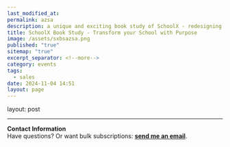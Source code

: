 ```yaml
---
last_modified_at: 
permalink: azsa
description: a unique and exciting book study of SchoolX - redesigning your school for the people right in front of you.
title: SchoolX Book Study - Transform your School with Purpose
image: /assets/sxbsazsa.png
published: "true"
sitemap: "true"
excerpt_separator: <!--more-->
category: events
tags:
  - sales
date: 2024-11-04 14:51
layout: page
---
```

layout: post

---
**Contact Information**  
Have questions? Or want bulk subscriptions: **[send me an email](mailto:jethro@transformativeprincipal.com)**.
